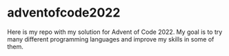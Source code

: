 # adventofcode2022

Here is my repo with my solution for Advent of Code 2022. 
My goal is to try many different programming languages and improve my skills in some of them. 
